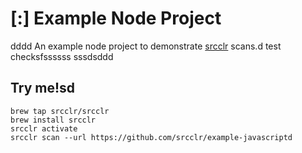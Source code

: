 # [:] Example Node Project
dddd
An example node project to demonstrate [srcclr](https://www.srsscclr.com) scans.d test checksfssssss
sssdsddd
## Try me!sd

```
brew tap srcclr/srcclr
brew install srcclr
srcclr activate
srcclr scan --url https://github.com/srcclr/example-javascriptd
```
